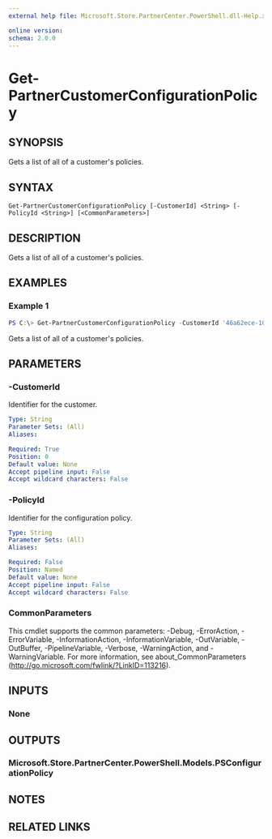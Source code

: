 ```yaml
---
external help file: Microsoft.Store.PartnerCenter.PowerShell.dll-Help.xml

online version:
schema: 2.0.0
---
```


# Get-PartnerCustomerConfigurationPolicy

## SYNOPSIS
Gets a list of all of a customer's policies.

## SYNTAX

```
Get-PartnerCustomerConfigurationPolicy [-CustomerId] <String> [-PolicyId <String>] [<CommonParameters>]
```

## DESCRIPTION
Gets a list of all of a customer's policies.

## EXAMPLES

### Example 1
```powershell
PS C:\> Get-PartnerCustomerConfigurationPolicy -CustomerId '46a62ece-10ad-42e5-b3f1-b2ed53e6fc08'
```

Gets a list of all of a customer's policies.

## PARAMETERS

### -CustomerId
Identifier for the customer.

```yaml
Type: String
Parameter Sets: (All)
Aliases:

Required: True
Position: 0
Default value: None
Accept pipeline input: False
Accept wildcard characters: False
```

### -PolicyId
Identifier for the configuration policy.

```yaml
Type: String
Parameter Sets: (All)
Aliases:

Required: False
Position: Named
Default value: None
Accept pipeline input: False
Accept wildcard characters: False
```

### CommonParameters
This cmdlet supports the common parameters: -Debug, -ErrorAction, -ErrorVariable, -InformationAction, -InformationVariable, -OutVariable, -OutBuffer, -PipelineVariable, -Verbose, -WarningAction, and -WarningVariable. For more information, see about_CommonParameters (http://go.microsoft.com/fwlink/?LinkID=113216).

## INPUTS

### None

## OUTPUTS

### Microsoft.Store.PartnerCenter.PowerShell.Models.PSConfigurationPolicy

## NOTES

## RELATED LINKS
